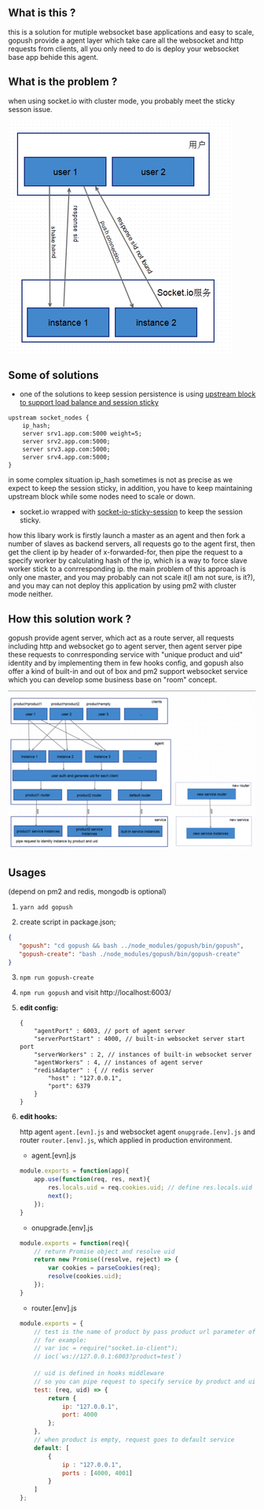 ## What is this ?
this is a solution for mutiple websocket base applications and easy to scale, gopush provide a agent layer which take care all the websocket and http requests from clients, all you only need to do is deploy your websocket base app behide this agent.

## What is the problem ?
when using socket.io with cluster mode, you probably meet the sticky sesson issue.

![without_agent](https://raw.githubusercontent.com/hcnode/gopush/master/charts/issue_with_cluster_socket.io.png)

## Some of solutions
* one of the solutions to keep session persistence is using [upstream block to support load balance and session sticky](https://www.nginx.com/blog/nginx-nodejs-websockets-socketio/)

```
upstream socket_nodes {
    ip_hash;
    server srv1.app.com:5000 weight=5;
    server srv2.app.com:5000;
    server srv3.app.com:5000;
    server srv4.app.com:5000;
}
```
in some complex situation ip_hash sometimes is not as precise as we expect to keep the session sticky, in addition, you have to keep maintaining upstream block while some nodes need to scale or down.

* socket.io wrapped with [socket-io-sticky-session](https://github.com/wzrdtales/socket-io-sticky-session) to keep the session sticky.

how this libary work is firstly launch a master as an agent and then fork a number of slaves as backend servers, all requests go to the agent first, then get the client ip by header of x-forwarded-for, then pipe the request to a specify worker by calculating hash of the ip, which is a way to force slave worker stick to a conrresponding ip. the main problem of this approach is only one master, and you may probably can not scale it(I am not sure, is it?), and you may can not deploy this application by using pm2 with cluster mode neither.

## How this solution work ?
gopush provide agent server, which act as a route server, all requests including http and websocket go to agent server, then agent server pipe these requests to conrresponding service with "unique product and uid" identity and by implementing them in few hooks config, and gopush also offer a kind of built-in and out of box and pm2 support websocket service which you can develop some business base on "room" concept.

![with_agent](https://raw.githubusercontent.com/hcnode/gopush/master/charts/modules.png)

## Usages
(depend on pm2 and redis, mongodb is optional)

1. `yarn add gopush` 

2. create script in package.json;
 
 ```json
{
    "gopush": "cd gopush && bash ../node_modules/gopush/bin/gopush",
    "gopush-create": "bash ./node_modules/gopush/bin/gopush-create"
}
 ```

3. `npm run gopush-create`
 
4. `npm run gopush` and visit http://localhost:6003/

5. **edit config:**

    ```javsacript
    {
        "agentPort" : 6003, // port of agent server
        "serverPortStart" : 4000, // built-in websocket server start port
        "serverWorkers" : 2, // instances of built-in websocket server
        "agentWorkers" : 4, // instances of agent server
        "redisAdapter" : { // redis server
            "host" : "127.0.0.1",
            "port": 6379
        }
    }
    ```

6. **edit hooks:**

    http agent `agent.[evn].js` and websocket agent `onupgrade.[env].js` and router `router.[env].js`, which applied in production environment.

    * agent.[evn].js

    ```javascript
    module.exports = function(app){
        app.use(function(req, res, next){
            res.locals.uid = req.cookies.uid; // define res.locals.uid is necessary or response 430 error
            next();
        });
    }
    ```

    * onupgrade.[env].js

    ```javascript
    module.exports = function(req){ 
        // return Promise object and resolve uid
        return new Promise((resolve, reject) => {
            var cookies = parseCookies(req);
            resolve(cookies.uid);
        });
    }
    ```

    * router.[env].js

    ```javascript
    module.exports = {
        // test is the name of product by pass product url parameter of request:
        // for example:
        // var ioc = require("socket.io-client");
        // ioc(`ws://127.0.0.1:6003?product=test`)
        
        // uid is defined in hooks middleware
        // so you can pipe request to specify service by product and uid
        test: (req, uid) => {
            return {
                ip: "127.0.0.1",
                port: 4000
            };
        },
        // when product is empty, request goes to default service
        default: [
            {
                ip : "127.0.0.1",
                ports : [4000, 4001]
            }
        ]
    };

    ```

